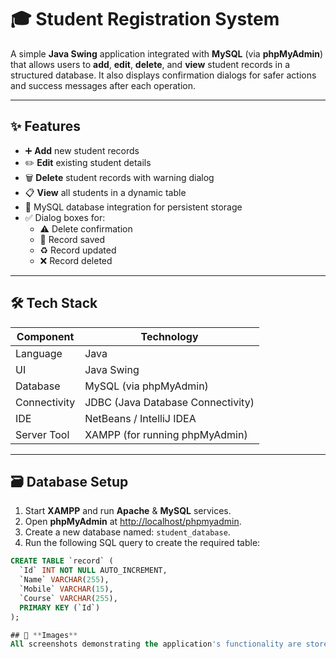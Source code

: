 # 🎓 Student Registration System

A simple **Java Swing** application integrated with **MySQL** (via **phpMyAdmin**) that allows users to **add**, **edit**, **delete**, and **view** student records in a structured database. It also displays confirmation dialogs for safer actions and success messages after each operation.

---

## ✨ **Features**

- ➕ **Add** new student records
- ✏️ **Edit** existing student details
- 🗑️ **Delete** student records with warning dialog
- 📋 **View** all students in a dynamic table
- 🔐 MySQL database integration for persistent storage
- ✅ Dialog boxes for:
  - ⚠️ Delete confirmation
  - 💾 Record saved
  - ♻️ Record updated
  - ❌ Record deleted

---

## 🛠️ **Tech Stack**

| Component     | Technology                         |
|----------------|-------------------------------------|
| Language       | Java                                |
| UI             | Java Swing                          |
| Database       | MySQL (via phpMyAdmin)              |
| Connectivity   | JDBC (Java Database Connectivity)   |
| IDE            | NetBeans / IntelliJ IDEA            |
| Server Tool    | XAMPP (for running phpMyAdmin)      |

---

## 🗃️ **Database Setup**

1. Start **XAMPP** and run **Apache** & **MySQL** services.
2. Open **phpMyAdmin** at [http://localhost/phpmyadmin](http://localhost/phpmyadmin).
3. Create a new database named: `student_database`.
4. Run the following SQL query to create the required table:

```sql
CREATE TABLE `record` (
  `Id` INT NOT NULL AUTO_INCREMENT,
  `Name` VARCHAR(255),
  `Mobile` VARCHAR(15),
  `Course` VARCHAR(255),
  PRIMARY KEY (`Id`)
);

## 📸 **Images**
All screenshots demonstrating the application's functionality are stored in the images/ folder in this repository.
